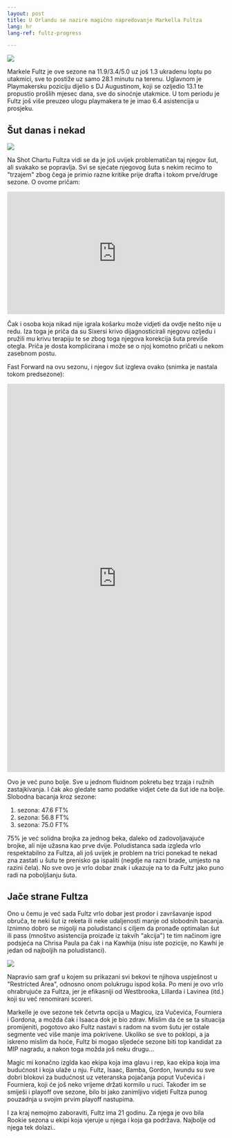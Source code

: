 ```yaml
---
layout: post
title: U Orlandu se nazire magično napredovanje Markella Fultza
lang: hr
lang-ref: fultz-progress

---
```


![](/assets/fultz/fultz.jpg)

Markele Fultz je ove sezone na 11.9/3.4/5.0 uz još 1.3 ukradenu loptu po utakmici, sve to postiže uz samo 28.1 minutu na terenu. Uglavnom je Playmakersku poziciju dijelio s DJ Augustinom, koji se ozljedio 13.1 te propustio prošlih mjesec dana, sve do sinoćnje utakmice. U tom periodu je Fultz još više preuzeo ulogu playmakera te je imao 6.4 asistencija u prosjeku.

<!--more-->

## Šut danas i nekad

![](/assets/fultz/fultz_shotchart.png)

Na Shot Chartu Fultza vidi se da je još uvijek problematičan taj njegov šut, ali svakako se popravlja. Svi se sjećate njegovog šuta s nekim recimo to "trzajem" zbog čega je primio razne kritike prije drafta i tokom prve/druge sezone. O ovome pričam:

<div class="container" style="width: 100%; height: 0px; position: relative; padding-bottom: 56.190%;"><iframe src="https://streamable.com/s/gjj42/kfjela" frameborder="0" width="100%" height="100%" allowfullscreen style="width: 100%; height: 100%; position: absolute;"></iframe></div>

Čak i osoba koja nikad nije igrala košarku može vidjeti da ovdje nešto nije u redu. Iza toga je priča da su Sixersi krivo dijagnosticirali njegovu ozljedu i pružili mu krivu terapiju te se zbog toga njegova korekcija šuta previše otegla. Priča je dosta komplicirana i može se o njoj komotno pričati u nekom zasebnom postu.

Fast Forward na ovu sezonu, i njegov šut izgleva ovako (snimka je nastala tokom predsezone):

<div style="width: 100%; height: 0px; position: relative; padding-bottom: 177.888%;"><iframe src="https://streamable.com/s/h32of/uemmhv" frameborder="0" width="100%" height="100%" allowfullscreen style="width: 100%; height: 100%; position: absolute;"></iframe></div>

Ovo je već puno bolje. Sve u jednom fluidnom pokretu bez trzaja i ružnih zastajkivanja. I čak ako gledate samo podatke vidjet ćete da šut ide na bolje. Slobodna bacanja kroz sezone:

1. sezona: 47.6 FT%
2. sezona: 56.8 FT%
3. sezona: 75.0 FT%

75% je već solidna brojka za jednog beka, daleko od zadovoljavajuće brojke, ali nije užasna kao prve dvije. Poludistanca sada izgleda vrlo respektabilno za Fultza, ali još uvijek je problem na trici ponekad te nekad zna zastati u šutu te prenisko ga ispaliti (negdje na razni brade, umjesto na razini čela). No sve ovo je vrlo dobar znak i ukazuje na to da Fultz jako puno radi na poboljšanju šuta.

## Jače strane Fultza

Ono u čemu je već sada Fultz vrlo dobar jest prodor i završavanje ispod obruča, te neki šut iz reketa ili neke udaljenosti manje od slobodnih bacanja. Iznimno dobro se migolji na poludistanci s ciljem da pronađe optimalan šut ili pass (mnoštvo asistencija proizađe iz takvih "akcija") te tim načinom igre podsjeća na Chrisa Paula pa čak i na Kawhija (nisu iste pozicije, no Kawhi je jedan od najboljih na poludistanci).

![](/assets/fultz/ra_guards.png)

Napravio sam graf u kojem su prikazani svi bekovi te njihova uspješnost u "Restricted Area", odnosno onom polukrugu ispod koša. Po meni je ovo vrlo ohrabrujuće za Fultza, jer je efikasniji od Westbrooka, Lillarda i Lavinea (itd.) koji su već renomirani scoreri.

Markelle je ove sezone tek četvrta opcija u Magicu, iza Vučevića, Fourniera i Gordona, a možda čak i Isaaca dok je bio zdrav. Mislim da će se ta situacija promijeniti, pogotovo ako Fultz nastavi s radom na svom šutu jer ostale segmente već više manje ima pokrivene. Ukoliko se sve to poklopi, a ja iskreno mislim da hoće, Fultz bi mogao sljedeće sezone biti top kandidat za MIP nagradu, a nakon toga možda još neku drugu...

Magic mi konačno izglda kao ekipa koja ima glavu i rep, kao ekipa koja ima budućnost i koja ulaže u nju. Fultz, Isaac, Bamba, Gordon, Iwundu su sve dobri blokovi za budućnost uz veteranska pojačanja poput Vučevića i Fourniera, koji će još neko vrijeme držati kormilo u ruci. Također im se smiješi i playoff ove sezone, bilo bi jako zanimljivo vidjeti Fultza punog pouzadnja u svojim prvim playoff nastupima.

I za kraj nemojmo zaboraviti, Fultz ima 21 godinu. Za njega je ovo bila Rookie sezona u ekipi koja vjeruje u njega i koja ga podržava. Najbolje od njega tek dolazi..
